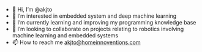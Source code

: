 - 👋 Hi, I’m @akjto
- 👀 I’m interested in embedded system and deep machine learning
- 🌱 I’m currently learning and improving my programming knowledge base
- 💞️ I’m looking to collaborate on projects relating to robotics involving machine learning and embedded systems
- 📫 How to reach me akjto@homeinnoventions.com

<!---
akjto/akjto is a ✨ special ✨ repository because its `README.md` (this file) appears on your GitHub profile.
You can click the Preview link to take a look at your changes.
--->
